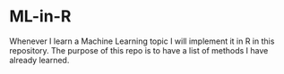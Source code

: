# ML-in-R
Whenever I learn a Machine Learning topic I will implement it in R in this repository. 
The purpose of this repo is to have a list of methods I have already learned.
